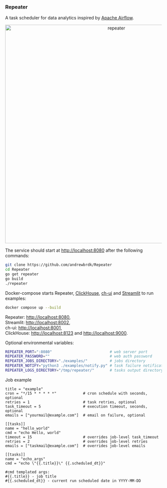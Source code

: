 ### Repeater

A task scheduler for data analytics inspired by [Apache Airflow](https://airflow.apache.org/).

<div align="center">
    <img src="https://i.postimg.cc/dQhV5xhG/repeater2.png" alt="repeater" width="700">
</div>

The service should start at [http://localhost:8080](http://localhost:8080) after the following commands:

```bash
git clone https://github.com/andrewbrdk/Repeater
cd Repeater
go get repeater
go build 
./repeater
```

Docker-compose starts Repeater, [ClickHouse](https://clickhouse.com/), [ch-ui](https://github.com/caioricciuti/ch-ui) and [Streamlit](https://streamlit.io/) to run examples:

```bash
docker compose up --build
```
Repeater: [http://localhost:8080](http://localhost:8080),  
Streamlit: [http://localhost:8002](http://localhost:8002),  
ch-ui: [http://localhost:8001](http://localhost:8001),  
ClickHouse: [http://localhost:8123](http://localhost:8123) and [http://localhost:9000](http://localhost:9000).


Optional environmental variables:
```bash
REPEATER_PORT=":8080"                          # web server port  
REPEATER_PASSWORD=""                           # web auth password
REPEATER_JOBS_DIRECTORY="./examples/"          # jobs directory
REPEATER_NOTIFY="python3 ./examples/notify.py" # task failure notification script
REPEATER_LOGS_DIRECTORY="/tmp/repeater/"       # tasks output directory
```

Job example
```
title = "example"
cron = "*/15 * * * * *"            # cron schedule with seconds, optional
retries = 1                        # task retries, optional
task_timeout = 5                   # execution timeout, seconds, optional
emails = ["yourmail@example.com"]  # email on failure, optional

[[tasks]]
name = "hello_world"
cmd = "echo Hello, world"
timeout = 15                       # overrides job-level task_timeout 
retries = 2                        # overrides job-level retries
emails = ["taskmail@example.com"]  # overrides job-level emails

[[tasks]]
name = "echo_args" 
cmd = "echo \"{{.title}}\" {{.scheduled_dt}}"

#cmd templated args:
#{{.title}} - job title
#{{.scheduled_dt}} - current run scheduled date in YYYY-MM-DD
```
